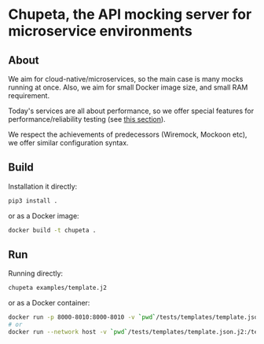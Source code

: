 # Chupeta, the API mocking server for microservice environments

## About

We aim for cloud-native/microservices, so the main case is many mocks running at once. Also, we aim for small Docker
image size, and small RAM requirement.

Today's services are all about performance, so we offer special features for performance/reliability testing
(see [this section](#performancechaos-profiles)).

We respect the achievements of predecessors (Wiremock, Mockoon etc), we offer similar configuration syntax.

## Build

Installation it directly:

```bash
pip3 install .
```

or as a Docker image:

```bash
docker build -t chupeta .
```

## Run

Running directly:

```bash
chupeta examples/template.j2
```

or as a Docker container:

```bash
docker run -p 8000-8010:8000-8010 -v `pwd`/tests/templates/template.json.j2:/template.json.j2 chupeta /template.json.j2
# or
docker run --network host -v `pwd`/tests/templates/template.json.j2:/template.json.j2 chupeta /template.json.j2
```
